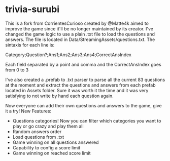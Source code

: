 # trivia-surubi
This is a fork from CorrientesCurioso created by @Matte4k aimed to improve the game since it'll be no longer maintained by its creator.
I've changed the game logic to use a plain .txt file to load the questions and answers.
The file is located in Data/StreamingAssets/questions.txt.
The sintaxis for each line is:

Category;Question?;Ans1;Ans2;Ans3;Ans4;CorrectAnsIndex

Each field separated by a point and comma and the CorrectAnsIndex goes from 0 to 3

I've also created a .prefab to .txt parser to parse all the current 83 questions at the moment and extract the questions and answers from each prefab located in Assets folder.
Sure it was worth it the time and it was very satisfying to not write by hand each question again.

Now everyone can add their own questions and answers to the game, give it a try!
New Features:
- Questions categories! Now you can filter which categories you want to play or go crazy and play them all
- Random answers order
- Load questions from .txt
- Game winning on all questions answered
- Capability to config a score limit
- Game winning on reached score limit